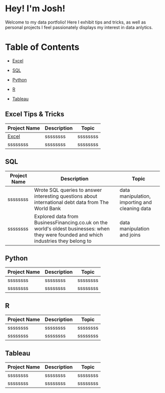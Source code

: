 # **Hey! I'm Josh!**
Welcome to my data portfolio! Here I exhibit tips and tricks, as well as personal projects I feel passionately displays my interest in data anlytics.
# Table of Contents
* [Excel](#Excel-Tips--Tricks)
  
* [SQL](#SQL)

* [Python](#Python)

* [R](#R)

* [Tableau](#Tableau)

## Excel Tips & Tricks
Project Name  | Description   |  Topic
------------- | ------------- | ------------------
 [Excel](https://github.com/Josh9182/Excel-Tips-and-Tricks)| ssssssss  | ssssssss
 ssssssss | ssssssss | ssssssss

## SQL
Project Name  | Description   |  Topic
------------- | ------------- | ------------------
 ssssssss| Wrote SQL queries to answer interesting questions about international debt data from The World Bank  | data manipulation, importing and cleaning data
 ssssssss | Explored data from BusinessFinancing.co.uk on the world's oldest businesses: when they were founded and which industries they belong to | data manipulation and joins

## Python 
Project Name  | Description   |  Topic
------------- | ------------- | ------------------
 ssssssss| ssssssss  | ssssssss
 ssssssss | ssssssss | ssssssss
 
## R
Project Name  | Description   |  Topic
------------- | ------------- | ------------------
 ssssssss| ssssssss  | ssssssss
 ssssssss | ssssssss | ssssssss

## Tableau
Project Name  | Description   |  Topic
------------- | ------------- | ------------------
 ssssssss| ssssssss  | ssssssss
 ssssssss | ssssssss | ssssssss
